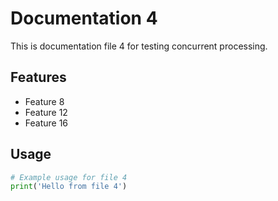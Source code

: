 # Documentation 4

This is documentation file 4 for testing concurrent processing.

## Features
- Feature 8
- Feature 12
- Feature 16

## Usage
```python
# Example usage for file 4
print('Hello from file 4')
```